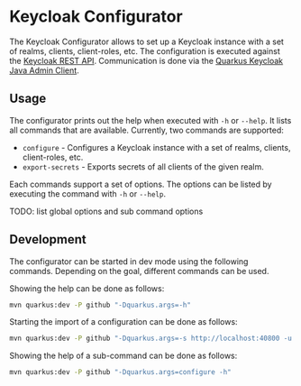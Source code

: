# Keycloak Configurator

The Keycloak Configurator allows to set up a Keycloak instance with a set of realms, clients, client-roles, etc.
The configuration is executed against the [Keycloak REST API](https://www.keycloak.org/docs-api/22.0.1/rest-api/index.html).
Communication is done via the [Quarkus Keycloak Java Admin Client](https://quarkus.io/guides/security-keycloak-admin-client).

## Usage

The configurator prints out the help when executed with `-h` or `--help`. It lists all commands that are available.
Currently, two commands are supported:

* `configure` - Configures a Keycloak instance with a set of realms, clients, client-roles, etc.
* `export-secrets` - Exports secrets of all clients of the given realm.

Each commands support a set of options. The options can be listed by executing the command with `-h` or `--help`.

TODO: list global options and sub command options

## Development

The configurator can be started in dev mode using the following commands. Depending on the goal, different commands can be used.

Showing the help can be done as follows:

```bash
mvn quarkus:dev -P github "-Dquarkus.args=-h"
```

Starting the import of a configuration can be done as follows:

```bash
mvn quarkus:dev -P github "-Dquarkus.args=-s http://localhost:40800 -u keycloak -p root configure -c ../keycloak-configuration-eam"
```

Showing the help of a sub-command can be done as follows:

```bash
mvn quarkus:dev -P github "-Dquarkus.args=configure -h"
```
